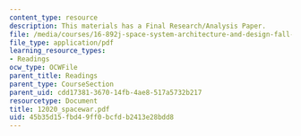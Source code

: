 ```yaml
---
content_type: resource
description: This materials has a Final Research/Analysis Paper.
file: /media/courses/16-892j-space-system-architecture-and-design-fall-2004/45b35d15fbd49ff0bcfdb2413e28bdd8_12020_spacewar.pdf
file_type: application/pdf
learning_resource_types:
- Readings
ocw_type: OCWFile
parent_title: Readings
parent_type: CourseSection
parent_uid: cdd17381-3670-14fb-4ae8-517a5732b217
resourcetype: Document
title: 12020_spacewar.pdf
uid: 45b35d15-fbd4-9ff0-bcfd-b2413e28bdd8
---
```

